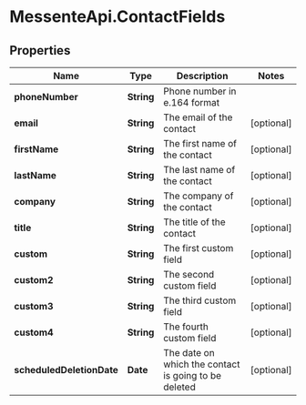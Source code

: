 # MessenteApi.ContactFields

## Properties
Name | Type | Description | Notes
------------ | ------------- | ------------- | -------------
**phoneNumber** | **String** | Phone number in e.164 format | 
**email** | **String** | The email of the contact | [optional] 
**firstName** | **String** | The first name of the contact | [optional] 
**lastName** | **String** | The last name of the contact | [optional] 
**company** | **String** | The company of the contact | [optional] 
**title** | **String** | The title of the contact | [optional] 
**custom** | **String** | The first custom field | [optional] 
**custom2** | **String** | The second custom field | [optional] 
**custom3** | **String** | The third custom field | [optional] 
**custom4** | **String** | The fourth custom field | [optional] 
**scheduledDeletionDate** | **Date** | The date on which the contact is going to be deleted | [optional] 


